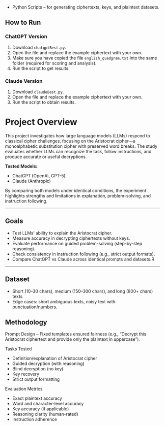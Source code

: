 - Python Scripts – for generating ciphertexts, keys, and plaintext datasets.

## How to Run

### ChatGPT Version

1. Download `chatgptBest.py`.
2. Open the file and replace the example ciphertext with your own.
3. Make sure you have copied the file `english_quadgram.txt` into the same folder (required for scoring and analysis).
4. Run the script to get results.

### Claude Version

1. Download `claudeBest.py`.
2. Open the file and replace the example ciphertext with your own.
3. Run the script to obtain results.

# Project Overview

This project investigates how large language models (LLMs) respond to classical cipher challenges, focusing on the Aristocrat cipher—a monoalphabetic substitution cipher with preserved word breaks. The study evaluates whether LLMs can recognize the task, follow instructions, and produce accurate or useful decryptions.

**Tested Models:**

- ChatGPT (OpenAI, GPT-5)
- Claude (Anthropic)

By comparing both models under identical conditions, the experiment highlights strengths and limitations in explanation, problem-solving, and instruction following.

---

## Goals

- Test LLMs’ ability to explain the Aristocrat cipher.
- Measure accuracy in decrypting ciphertexts without keys.
- Evaluate performance on guided problem-solving (step-by-step reasoning).
- Check consistency in instruction following (e.g., strict output formats).
- Compare ChatGPT vs Claude across identical prompts and datasets.R

---

## Dataset

- Short (10–30 chars), medium (150–300 chars), and long (800+ chars) texts.
- Edge cases: short ambiguous texts, noisy text with punctuation/numbers.

## Methodology

Prompt Design – Fixed templates ensured fairness (e.g., “Decrypt this Aristocrat ciphertext and provide only the plaintext in uppercase”).

Tasks Tested

- Definition/explanation of Aristocrat cipher
- Guided decryption (with reasoning)
- Blind decryption (no key)
- Key recovery
- Strict output formatting

Evaluation Metrics

- Exact plaintext accuracy
- Word and character-level accuracy
- Key accuracy (if applicable)
- Reasoning clarity (human-rated)
- Instruction adherence
